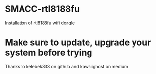 # SMACC-rtl8188fu
Installation of rtl8188fu wifi dongle

# Make sure to update, upgrade your system before trying
Thanks to kelebek333 on github and kawaiighost on medium
